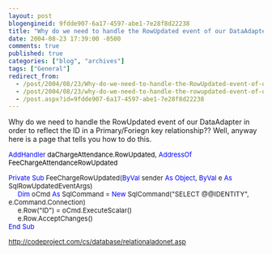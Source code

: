 ```yaml
---
layout: post
blogengineid: 9fdde907-6a17-4597-abe1-7e28f8d22238
title: "Why do we need to handle the RowUpdated event of our DataAdapter in order to reflect the ID in a Primary/Foriegn key relationship??"
date: 2004-08-23 17:39:00 -0500
comments: true
published: true
categories: ["blog", "archives"]
tags: ["General"]
redirect_from: 
  - /post/2004/08/23/Why-do-we-need-to-handle-the-RowUpdated-event-of-our-DataAdapter-in-order-to-reflect-the-ID-in-a-PrimaryForiegn-key-relationship
  - /post/2004/08/23/why-do-we-need-to-handle-the-rowupdated-event-of-our-dataadapter-in-order-to-reflect-the-id-in-a-primaryforiegn-key-relationship
  - /post.aspx?id=9fdde907-6a17-4597-abe1-7e28f8d22238
---
```

<!-- more -->
<P>Why do we need to handle the RowUpdated event of our DataAdapter in order to reflect the ID in a Primary/Foriegn key relationship?? Well, anyway here is a page that tells you how to do this.</P>
<P><FONT color=#0000ff size=2>AddHandler</FONT><FONT color=#000000 size=2> daChargeAttendance.RowUpdated, </FONT><FONT color=#0000ff size=2>AddressOf</FONT><FONT size=2><FONT color=#000000> FeeChargeAttendanceRowUpdated</FONT></FONT></P><FONT color=#0000ff size=2>
<P>Private</FONT><FONT size=2> </FONT><FONT color=#0000ff size=2>Sub</FONT><FONT size=2> FeeChargeRowUpdated(</FONT><FONT color=#0000ff size=2>ByVal</FONT><FONT size=2> sender </FONT><FONT color=#0000ff size=2>As</FONT><FONT size=2> </FONT><FONT color=#0000ff size=2>Object</FONT><FONT size=2>, </FONT><FONT color=#0000ff size=2>ByVal</FONT><FONT size=2> e </FONT><FONT color=#0000ff size=2>As</FONT><FONT size=2> SqlRowUpdatedEventArgs)<BR></FONT><FONT color=#0000ff size=2>&nbsp;&nbsp;&nbsp;&nbsp;&nbsp;Dim</FONT><FONT size=2> oCmd </FONT><FONT color=#0000ff size=2>As</FONT><FONT size=2> SqlCommand = </FONT><FONT color=#0000ff size=2>New</FONT><FONT size=2> SqlCommand("SELECT @@IDENTITY", e.Command.Connection)<BR>&nbsp;&nbsp;&nbsp;&nbsp;&nbsp;e.Row("ID") = oCmd.ExecuteScalar()<BR>&nbsp;&nbsp;&nbsp;&nbsp;&nbsp;e.Row.AcceptChanges()<BR><FONT color=#0000ff size=2>End</FONT><FONT size=2> </FONT><FONT color=#0000ff size=2>Sub</P></FONT>
<P><A href="http://codeproject.com/cs/database/relationaladonet.asp">http://codeproject.com/cs/database/relationaladonet.asp</A></P></FONT>
